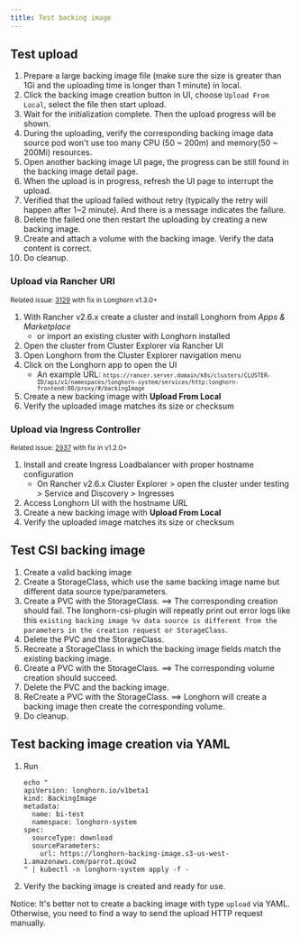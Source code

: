 ```yaml
---
title: Test backing image
---
```


## Test upload
1. Prepare a large backing image file (make sure the size is greater than 1Gi and the uploading time is longer than 1 minute) in local.
2. Click the backing image creation button in UI, choose `Upload From Local`, select the file then start upload.
3. Wait for the initialization complete. Then the upload progress will be shown.
4. During the uploading, verify the corresponding backing image data source pod won't use too many CPU (50 ~ 200m) and memory(50 ~ 200Mi) resources.
5. Open another backing image UI page, the progress can be still found in the backing image detail page.
6. When the upload is in progress, refresh the UI page to interrupt the upload.
7. Verified that the upload failed without retry (typically the retry will happen after 1~2 minute). And there is a message indicates the failure.
8. Delete the failed one then restart the uploading by creating a new backing image.
9. Create and attach a volume with the backing image. Verify the data content is correct.
10. Do cleanup.

### Upload via Rancher URI
<sup>Related issue: [3129](https://github.com/longhorn/longhorn/issues/3129) with fix in Longhorn v1.3.0+</sup>
1. With Rancher v2.6.x create a cluster and install Longhorn from *Apps & Marketplace*
   - or import an existing cluster with Longhorn installed
2. Open the cluster from Cluster Explorer via Rancher UI
3. Open Longhorn from the Cluster Explorer navigation menu
4. Click on the Longhorn app to open the UI
   - An example URL: <small>`https://rancer.server.domain/k8s/clusters/CLUSTER-ID/api/v1/namespaces/longhorn-system/services/http:longhorn-frontend:80/proxy/#/backingImage`</small>
5. Create a new backing image with **Upload From Local**
6. Verify the uploaded image matches its size or checksum

### Upload via Ingress Controller
<sup>Related issue: [2937](https://github.com/longhorn/longhorn/issues/2937) with fix in v1.2.0+</sup>
1. Install and create Ingress Loadbalancer with proper hostname configuration
   - On Rancher v2.6.x Cluster Explorer > open the cluster under testing > Service and Discovery > Ingresses
2. Access Longhorn UI with the hostname URL
3. Create a new backing image with **Upload From Local**
4. Verify the uploaded image matches its size or checksum

## Test CSI backing image
1. Create a valid backing image
2. Create a StorageClass, which use the same backing image name but different data source type/parameters.
3. Create a PVC with the StorageClass. 
   ==> The corresponding creation should fail. The longhorn-csi-plugin will repeatly print out error logs like this `existing backing image %v data source is different from the parameters in the creation request or StorageClass`.
4. Delete the PVC and the StorageClass.
5. Recreate a StorageClass in which the backing image fields match the existing backing image.
6. Create a PVC with the StorageClass.
   ==> The corresponding volume creation should succeed.
7. Delete the PVC and the backing image.
8. ReCreate a PVC with the StorageClass.
   ==> Longhorn will create a backing image then create the corresponding volume.
9. Do cleanup.

## Test backing image creation via YAML
1. Run 
    ```
    echo "
    apiVersion: longhorn.io/v1beta1
    kind: BackingImage
    metadata:
      name: bi-test
      namespace: longhorn-system
    spec:
      sourceType: download
      sourceParameters:
        url: https://longhorn-backing-image.s3-us-west-1.amazonaws.com/parrot.qcow2
    " | kubectl -n longhorn-system apply -f -
    ```
2. Verify the backing image is created and ready for use.

Notice: It's better not to create a backing image with type `upload` via YAML. Otherwise, you need to find a way to send the upload HTTP request manually.
